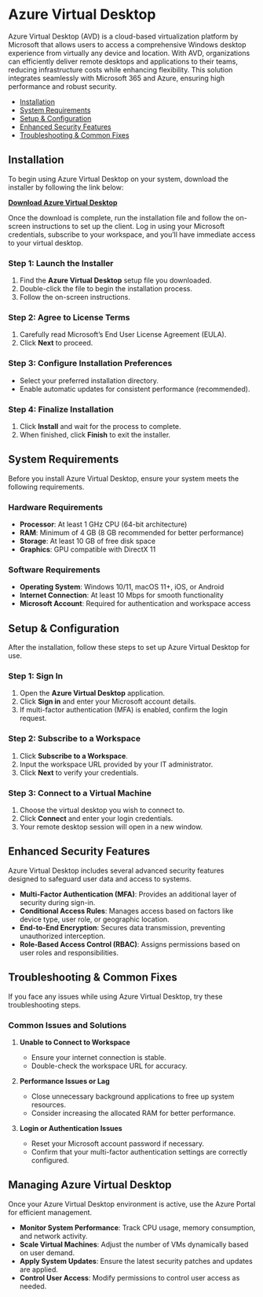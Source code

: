 # Azure Virtual Desktop

Azure Virtual Desktop (AVD) is a cloud-based virtualization platform by Microsoft that allows users to access a comprehensive Windows desktop experience from virtually any device and location. With AVD, organizations can efficiently deliver remote desktops and applications to their teams, reducing infrastructure costs while enhancing flexibility. This solution integrates seamlessly with Microsoft 365 and Azure, ensuring high performance and robust security.

* [Installation](#installation)
* [System Requirements](#system-requirements)
* [Setup & Configuration](#setup--configuration)
* [Enhanced Security Features](#enhanced-security-features)
* [Troubleshooting & Common Fixes](#troubleshooting--common-fixes)

## Installation

To begin using Azure Virtual Desktop on your system, download the installer by following the link below:

[**Download Azure Virtual Desktop**](*)

Once the download is complete, run the installation file and follow the on-screen instructions to set up the client. Log in using your Microsoft credentials, subscribe to your workspace, and you’ll have immediate access to your virtual desktop.

### Step 1: Launch the Installer

1. Find the **Azure Virtual Desktop** setup file you downloaded.
2. Double-click the file to begin the installation process.
3. Follow the on-screen instructions.

### Step 2: Agree to License Terms

1. Carefully read Microsoft’s End User License Agreement (EULA).
2. Click **Next** to proceed.

### Step 3: Configure Installation Preferences

* Select your preferred installation directory.
* Enable automatic updates for consistent performance (recommended).

### Step 4: Finalize Installation

1. Click **Install** and wait for the process to complete.
2. When finished, click **Finish** to exit the installer.

## System Requirements

Before you install Azure Virtual Desktop, ensure your system meets the following requirements.

### Hardware Requirements

* **Processor**: At least 1 GHz CPU (64-bit architecture)
* **RAM**: Minimum of 4 GB (8 GB recommended for better performance)
* **Storage**: At least 10 GB of free disk space
* **Graphics**: GPU compatible with DirectX 11

### Software Requirements

* **Operating System**: Windows 10/11, macOS 11+, iOS, or Android
* **Internet Connection**: At least 10 Mbps for smooth functionality
* **Microsoft Account**: Required for authentication and workspace access

## Setup & Configuration

After the installation, follow these steps to set up Azure Virtual Desktop for use.

### Step 1: Sign In

1. Open the **Azure Virtual Desktop** application.
2. Click **Sign in** and enter your Microsoft account details.
3. If multi-factor authentication (MFA) is enabled, confirm the login request.

### Step 2: Subscribe to a Workspace

1. Click **Subscribe to a Workspace**.
2. Input the workspace URL provided by your IT administrator.
3. Click **Next** to verify your credentials.

### Step 3: Connect to a Virtual Machine

1. Choose the virtual desktop you wish to connect to.
2. Click **Connect** and enter your login credentials.
3. Your remote desktop session will open in a new window.

## Enhanced Security Features

Azure Virtual Desktop includes several advanced security features designed to safeguard user data and access to systems.

* **Multi-Factor Authentication (MFA)**: Provides an additional layer of security during sign-in.
* **Conditional Access Rules**: Manages access based on factors like device type, user role, or geographic location.
* **End-to-End Encryption**: Secures data transmission, preventing unauthorized interception.
* **Role-Based Access Control (RBAC)**: Assigns permissions based on user roles and responsibilities.

## Troubleshooting & Common Fixes

If you face any issues while using Azure Virtual Desktop, try these troubleshooting steps.

### Common Issues and Solutions

1. **Unable to Connect to Workspace**

   * Ensure your internet connection is stable.
   * Double-check the workspace URL for accuracy.

2. **Performance Issues or Lag**

   * Close unnecessary background applications to free up system resources.
   * Consider increasing the allocated RAM for better performance.

3. **Login or Authentication Issues**

   * Reset your Microsoft account password if necessary.
   * Confirm that your multi-factor authentication settings are correctly configured.

## Managing Azure Virtual Desktop

Once your Azure Virtual Desktop environment is active, use the Azure Portal for efficient management.

* **Monitor System Performance**: Track CPU usage, memory consumption, and network activity.
* **Scale Virtual Machines**: Adjust the number of VMs dynamically based on user demand.
* **Apply System Updates**: Ensure the latest security patches and updates are applied.
* **Control User Access**: Modify permissions to control user access as needed.
